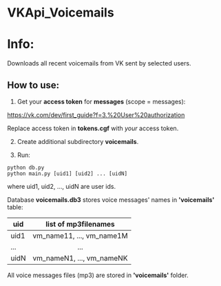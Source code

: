 # VKApi_Voicemails

# Info:

Downloads all recent voicemails from VK sent by selected users.

## How to use:

1. Get your **access token** for **messages** (scope = messages):

https://vk.com/dev/first_guide?f=3.%20User%20authorization

Replace access token in **tokens.cgf** with *your* access token.

2. Create additional subdirectory **voicemails**.

3. Run:

```
python db.py
python main.py [uid1] [uid2] ... [uidN]
```
where uid1, uid2, ..., uidN are user ids.

Database **voicemails.db3** stores voice messages' names in **'voicemails'** table:

| uid      | list of mp3filenames         |
| -------- |:----------------------------:|
| uid1     | vm_name11, ..., vm_name1M    |
| ...      | ...                          |
| uidN     | vm_nameN1, ..., vm_nameNK    |

All voice messages files (mp3) are stored in **'voicemails'** folder.

